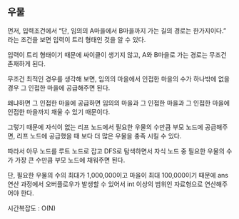 ## 우물

먼저, 입력조건에서 “단, 임의의 A마을에서 B마을까지 가는 길의 경로는 한가지이다.” 라는 조건을 보면 입력이 트리 형태인 것을 알 수 있다. 

입력이 트리 형태이기 때문에 싸이클이 생기지 않고,  A와 B마을로 가는 경로는 무조건 존재하게 된다.

무조건 최적인 경우를 생각해 보면, 임의의 마을에서 인접한 마을의 수가 하나밖에 없을 경우 그 인접한 마을에 공급해주면 된다.

왜냐하면 그 인접한 마을에 공급하면 임의의 마을과 그 인접한 마을과 그 인접한 마을에 인접한 마을까지 채울 수 있기 때문이다.

그렇기 때문에 자식이 없는 리프 노드에서 필요한 우물의 수만큼 부모 노드에 공급해주면, 리프 노드에 공급했을 때 보다 더 많은 우물을 충족 시킬 수 있다.

따라서 아무 노드를 루트 노드로 잡고 DFS로 탐색하면서 자식 노드 중 필요한 우물의 수가 가장 큰 수만큼 부모 노드에 채워주면 된다.

단, 필요한 우물의 수의 최대가 1,000,000이고 마을이 최대 100,000이기 때문에 ans연산 과정에서 오버플로우가 발생할 수 있어서 int 이상의 범위인 자료형으로 연산해주어야 한다.

시간복잡도 : O(N)